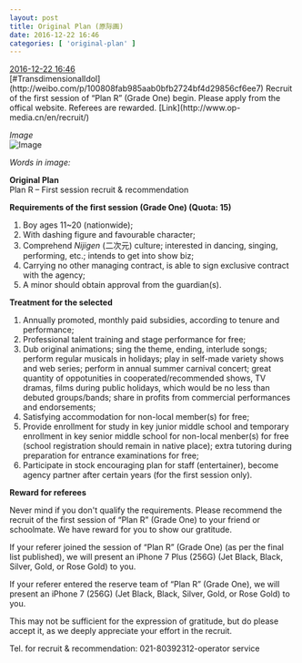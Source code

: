 ```yaml
---
layout: post
title: Original Plan (原际画)
date: 2016-12-22 16:46
categories: [ 'original-plan' ]
---
```


<div class="weibo-info">
  <a href="http://weibo.com/5626539553/EnivpkijK">2016-12-22 16:46</a>
</div>
[#TransdimensionalIdol](http://weibo.com/p/100808fab985aab0bfb2724bf4d29856cf6ee7) Recruit of the first session of “Plan R” (Grade One) begin. Please apply from the offical website. Referees are rewarded. [Link](http://www.op-media.cn/en/recruit/)

<!-- more -->

*Image*  
![Image](http://wx2.sinaimg.cn/mw690/0068MnXXly1faznxmpolrj32fh62qkjm0.jpg)

*Words in image:*

**Original Plan**  
Plan R – First session recruit & recommendation

**Requirements of the first session (Grade One) (Quota: 15)**

1. Boy ages 11~20 (nationwide);
2. With dashing figure and favourable character;
3. Comprehend *Nijigen* (二次元) culture; interested in dancing, singing, performing, etc.; intends to get into show biz;
4. Carrying no other managing contract, is able to sign exclusive contract with the agency;
5. A minor should obtain approval from the guardian(s).

**Treatment for the selected**

1. Annually promoted, monthly paid subsidies, according to tenure and performance;
2. Professional talent training and stage performance for free;
3. Dub original animations; sing the theme, ending, interlude songs; perform regular musicals in holidays; play in self-made variety shows and web series; perform in annual summer carnival concert; great quantity of oppotunities in cooperated/recommended shows, TV dramas, films during public holidays, which would be no less than debuted groups/bands; share in profits from commercial performances and endorsements;
4. Satisfying accommodation for non-local member(s) for free;
5. Provide enrollment for study in key junior middle school and temporary enrollment in key senior middle school for non-local menber(s) for free (school registration should remain in native place); extra tutoring during preparation for entrance examinations for free;
6. Participate in stock encouraging plan for staff (entertainer), become agency partner after certain years (for the first session only).

**Reward for referees**

Never mind if you don't qualify the requirements. Please recommend the recruit of the first session of “Plan R” (Grade One) to your friend or schoolmate. We have reward for you to show our gratitude.

If your referer joined the session of “Plan R” (Grade One) (as per the final list published), we will present an iPhone 7 Plus (256G) (Jet Black, Black, Silver, Gold, or Rose Gold) to you.

If your referer entered the reserve team of “Plan R” (Grade One), we will present an iPhone 7 (256G) (Jet Black, Black, Silver, Gold, or Rose Gold) to you.

This may not be sufficient for the expression of gratitude, but do please accept it, as we deeply appreciate your effort in the recruit.

Tel. for recruit & recommendation: 021-80392312-operator service
